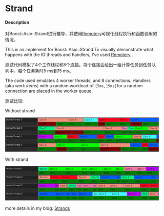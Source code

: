 # Strand

#### Description
对Boost::Asio::Strand进行推导，并使用[Remotery](https://github.com/Celtoys/Remotery)可视化线程执行和函数调用的情况。

This is an implement for Boost::Asio::Strand.To visually demonstrate what happens with the IO threads and handlers, I’ve used [Remotery](https://github.com/Celtoys/Remotery) .

测试代码模拟了4个工作线程和8个连接。每个连接会给出一组计算任务到任务队列中，每个任务耗时5 ms到15 ms。

The code used emulates 4 worker threads, and 8 connections. Handlers (aka *work items*) with a random workload of `[5ms,15ms]`for a random connection are placed in the worker queue.

测试比较:

Without strand

![time-slice](/imgs/time-slice.png)

With strand

![time-slice](/imgs/time-slice-strand.png)

more details in my blog: [Strands](https://wkkkkk.github.io/2019/06/06/strands/)